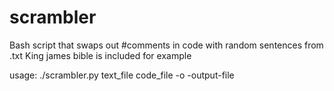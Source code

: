 # scrambler
Bash script that swaps out #comments in code with random sentences from .txt
King james bible is included for example

usage: ./scrambler.py  text_file code_file -o -output-file

